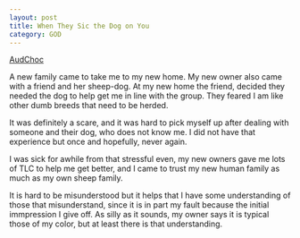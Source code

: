 ```yaml
---
layout: post
title: When They Sic the Dog on You
category: GOD
---
```


[AudChoc](https://www.keepandshare.com/userpics/h/e/a/r/tnhandstraining/2020-12/sb/_chcaudszch_-82842389.jpg?ts=1608142155)

A new family came to take me to my new home. My new owner also came with a friend and her sheep-dog. At my new home the friend, decided they needed the dog to help get me in line with the group. They feared I am like other dumb breeds that need to be herded. 

It was definitely a scare, and it was hard to pick myself up after dealing with someone and their dog, who does not know me. I did not have that experience but once and hopefully, never again. 

I was sick for awhile from that stressful even, my new owners gave me lots of TLC to help me get better, and I came to trust my new human family as much as my own sheep family. 

It is hard to be misunderstood but it helps that I have some understanding of those that misunderstand, since it is in part my fault because the initial immpression I give off. As silly as it sounds, my owner says it is typical those of my color, but at least there is that understanding.